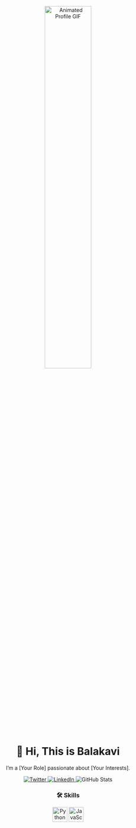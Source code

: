 <div align="center">
  <img src="profile-animation.gif" alt="Animated Profile GIF" width="50%">
  <h1>👋 Hi, This is Balakavi</h1>
  <p>I’m a [Your Role] passionate about [Your Interests].</p>

  <!-- Social Links -->
  <a href="https://twitter.com/yourtwitter">
    <img src="https://img.shields.io/badge/Twitter-1DA1F2?style=for-the-badge&logo=twitter&logoColor=white" alt="Twitter">
  </a>
  <a href="https://linkedin.com/in/yourlinkedin">
    <img src="https://img.shields.io/badge/LinkedIn-0077B5?style=for-the-badge&logo=linkedin&logoColor=white" alt="LinkedIn">
  </a>

  <!-- Stats -->
  <img src="https://github-readme-stats.vercel.app/api?username=yourusername&show_icons=true&theme=radical" alt="GitHub Stats">

  <!-- Skills -->
  <h3>🛠️ Skills</h3>
  <img src="https://cdn.jsdelivr.net/npm/devicons@1.8.0/!SVG/python.svg" width="40" alt="Python">
  <img src="https://cdn.jsdelivr.net/npm/devicons@1.8.0/!SVG/javascript.svg" width="40" alt="JavaScript">
</div>

